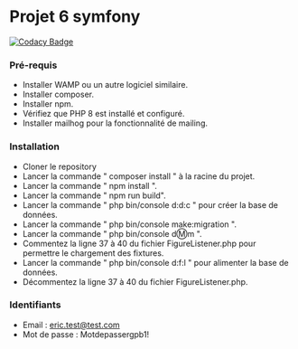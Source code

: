 # Projet 6 symfony

[![Codacy Badge](https://app.codacy.com/project/badge/Grade/6c21e8db2c054a558a5799d6f99bb49b)](https://www.codacy.com/gh/Esaou/projet6symf/dashboard?utm_source=github.com&amp;utm_medium=referral&amp;utm_content=Esaou/projet6symf&amp;utm_campaign=Badge_Grade)

### **Pré-requis**

- Installer WAMP ou un autre logiciel similaire.
- Installer composer.
- Installer npm.
- Vérifiez que PHP 8 est installé et configuré.
- Installer mailhog pour la fonctionnalité de mailing.

### **Installation**

- Cloner le repository
- Lancer la commande " composer install " à la racine du projet.
- Lancer la commande " npm install ".
- Lancer la commande " npm run build".
- Lancer la commande " php bin/console d:d:c " pour créer la base de données.
- Lancer la commande " php bin/console make:migration ".
- Lancer la commande " php bin/console d:m:m ".
- Commentez la ligne 37 à 40 du fichier FigureListener.php pour permettre le chargement des fixtures.
- Lancer la commande " php bin/console d:f:l " pour alimenter la base de données.
- Décommentez la ligne 37 à 40 du fichier FigureListener.php.

### **Identifiants**

- Email : eric.test@test.com
- Mot de passe : Motdepassergpb1!